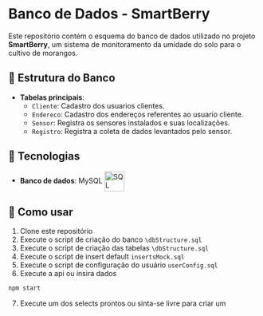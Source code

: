 # Banco de Dados - SmartBerry

Este repositório contém o esquema do banco de dados utilizado no projeto **SmartBerry**, um sistema de monitoramento da umidade do solo para o cultivo de morangos.  

## 📂 Estrutura do Banco  

- **Tabelas principais**:
  - `Cliente`: Cadastro dos usuarios clientes.
  - `Endereco`: Cadastro dos endereços referentes ao usuario cliente.
  - `Sensor`: Registra os sensores instalados e suas localizações.
  - `Registro`: Registra a coleta de dados levantados pelo sensor.

## 🚀 Tecnologias  

-   **Banco de dados**: MySQL 
<img
    align="center"
    alt="SQL"
    title="SQL"
    width="40px"
    style="padding-rigth: 10px;"
    src="https://cdn.jsdelivr.net/gh/devicons/devicon@latest/icons/azuresqldatabase/azuresqldatabase-original.svg"
/> 

## 📌 Como usar  
1. Clone este repositório  
2. Execute o script de criação do banco `\dbStructure.sql`
3. Execute o script de criação das tabelas `\dbStructure.sql`
4. Execute o script de insert default `insertsMock.sql`
5. Execute o script de configuração do usuário `userConfig.sql`
6. Execute a api ou insira dados 
  ```bash
  npm start
  ```
7. Execute um dos selects prontos ou sinta-se livre para criar um 


